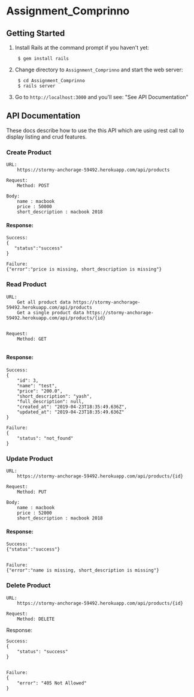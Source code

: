 # Assignment_Comprinno


## Getting Started

1. Install Rails at the command prompt if you haven't yet:

        $ gem install rails


2. Change directory to `Assignment_Comprinno` and start the web server:

        $ cd Assignment_Comprinno
        $ rails server

4. Go to `http://localhost:3000` and you'll see:
"See API Documentation"


## API Documentation

These docs describe how to use the this API which are using rest call to display listing and crud features. 


### Create Product
```
URL:
	https://stormy-anchorage-59492.herokuapp.com/api/products

Request:
	Method: POST

Body:
	name : macbook
	price : 50000
	short_description : macbook 2018
```
	
#### Response:
```
Success:
{
   "status":"success"
}

Failure:
{"error":"price is missing, short_description is missing"}
```


### Read Product
```
URL:
	Get all product data https://stormy-anchorage-59492.herokuapp.com/api/products
	Get a single product data https://stormy-anchorage-59492.herokuapp.com/api/products/{id}


Request:
	Method: GET
	
```
#### Response:
```
Success:
{
    "id": 3,
    "name": "test",
    "price": "200.0",
    "short_description": "yash",
    "full_description": null,
    "created_at": "2019-04-23T18:35:49.636Z",
    "updated_at": "2019-04-23T18:35:49.636Z"
}

Failure:
{
    "status": "not_found"
}
```






### Update Product
```
URL:
	https://stormy-anchorage-59492.herokuapp.com/api/products/{id}

Request:
	Method: PUT

Body:
	name : macbook
	price : 52000
	short_description : macbook 2018
```

#### Response:
```
Success:
{"status":"success"}


Failure:
{"error":"name is missing, short_description is missing"}
```










### Delete Product
```
URL:
	https://stormy-anchorage-59492.herokuapp.com/api/products/{id}

Request:
	Method: DELETE
```


Response:
```
Success:
{
    "status": "success"
}


Failure:
{
    "error": "405 Not Allowed"
}
```
